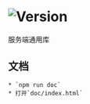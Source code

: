 # ![Version](https://img.shields.io/badge/version-12.111.32-green.svg)

服务端通用库

## 文档
    * `npm run doc`
    * 打开`doc/index.html`